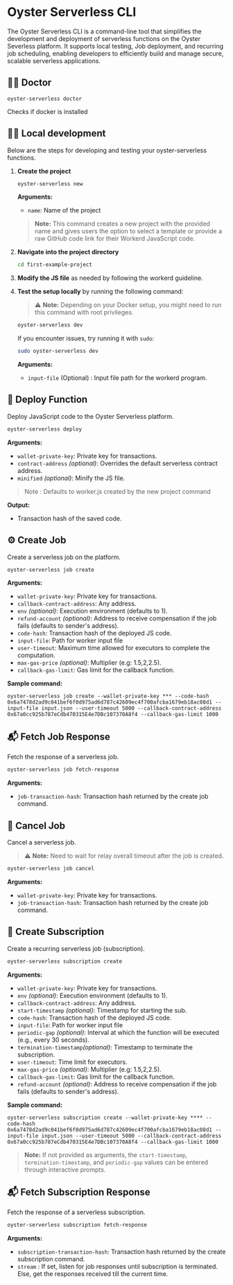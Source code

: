 # Oyster Serverless CLI

The Oyster Serverless CLI is a command-line tool that simplifies the development and deployment of serverless functions on the Oyster Severless platform. It supports local testing, Job deployment, and recurring job scheduling, enabling developers to efficiently build and manage secure, scalable serverless applications.

## 👨‍⚕️ Doctor

```
oyster-serverless doctor
```
Checks if docker is installed

## 👷‍♀️ Local development
Below are the steps for developing and testing your oyster-serverless functions.

1. **Create the project**
    ```bash
    oyster-serverless new
    ```
    **Arguments:**
    - `name`: Name of the project

    > **Note:** This command creates a new project with the provided name and gives users the option to select a template or provide a raw GitHub code link for their Workerd JavaScript code.



2. **Navigate into the project directory**
    ```bash
    cd first-example-project
    ```

3. **Modify the JS file** as needed by following the workerd guideline.


4. **Test the setup locally** by running the following command:

    > ⚠️ **Note:** Depending on your Docker setup, you might need to run this command with root privileges.

    ```bash
    oyster-serverless dev
    ```

    If you encounter issues, try running it with `sudo`:

    ```bash
    sudo oyster-serverless dev
    ```


    **Arguments:**
    - `input-file` (Optional) : Input file path for the workerd program.



## 🚀 Deploy Function

Deploy JavaScript code to the Oyster Serverless platform.

```bash
oyster-serverless deploy
```

**Arguments:**

- `wallet-private-key`: Private key for transactions.
- `contract-address` *(optional)*: Overrides the default serverless contract address.
- `minified` *(optional)*: Minify the JS file.

> Note : Defaults to worker.js created by the new project command

**Output:**

- Transaction hash of the saved code.

## ⚙️ Create Job

Create a serverless job on the platform.

```bash
oyster-serverless job create
```

**Arguments:**

- `wallet-private-key`: Private key for transactions.
- `callback-contract-address`: Any address.
- `env` *(optional)*: Execution environment (defaults to 1).
- `refund-account` *(optional)*: Address to receive compensation if the job fails (defaults to sender's address).
- `code-hash`: Transaction hash of the deployed JS code.
- `input-file`: Path for worker input file
- `user-timeout`: Maximum time allowed for executors to complete the computation.
- `max-gas-price` *(optional)*: Multiplier (e.g: 1.5,2,2.5).
- `callback-gas-limit`: Gas limit for the callback function.

**Sample command:**
```
oyster-serverless job create --wallet-private-key *** --code-hash 0x6a7478d2ad9c041bef6f0d975ad6d787c42609ec4f700afcba1679eb18ac08d1 --input-file input.json --user-timeout 5000 --callback-contract-address 0x67a0cc925b787eCdb470315E4e7DBc107370A8f4 --callback-gas-limit 1000
```

## 📬 Fetch Job Response

Fetch the response of a serverless job.


```bash
oyster-serverless job fetch-response
```

**Arguments:**

- `job-transaction-hash`: Transaction hash returned by the create job command.

## 🚫 Cancel Job

Cancel a serverless job.

> ⚠️ **Note:** Need to wait for relay overall timeout after the job is created.
```bash
oyster-serverless job cancel
```

**Arguments:**
- `wallet-private-key`: Private key for transactions.
- `job-transaction-hash`: Transaction hash returned by the create job command.


## 🔁 Create Subscription

Create a recurring serverless job (subscription).

```bash
oyster-serverless subscription create
```

**Arguments:**
- `wallet-private-key`: Private key for transactions.
- `env` *(optional)*: Execution environment (defaults to 1).
- `callback-contract-address`: Any address.
- `start-timestamp` *(optional)*: Timestamp for starting the sub.
- `code-hash`: Transaction hash of the deployed JS code.
- `input-file`: Path for worker input file
- `periodic-gap` *(optional)*: Interval at which the function will be executed (e.g., every 30 seconds).
- `termination-timestamp`*(optional)*: Timestamp to terminate the subscription.
- `user-timeout`: Time limit for executors.
- `max-gas-price` *(optional)*: Multiplier (e.g: 1.5,2,2.5).
- `callback-gas-limit`: Gas limit for the callback function.
- `refund-account` *(optional)*: Address to receive compensation if the job fails (defaults to sender's address).

**Sample command:**
```
oyster-serverless subscription create --wallet-private-key **** --code-hash 0x6a7478d2ad9c041bef6f0d975ad6d787c42609ec4f700afcba1679eb18ac08d1 --input-file input.json --user-timeout 5000 --callback-contract-address 0x67a0cc925b787eCdb470315E4e7DBc107370A8f4 --callback-gas-limit 1000
```

> **Note:** If not provided as arguments, the `start-timestamp`, `termination-timestamp`, and `periodic-gap` values can be entered through interactive prompts.

## 📬 Fetch Subscription Response

Fetch the response of a serverless subscription.


```bash
oyster-serverless subscription fetch-response
```

**Arguments:**

- `subscription-transaction-hash`: Transaction hash returned by the create subscription command.
- `stream` : If set, listen for job responses until subscription is terminated. Else, get the responses received till the current time. 